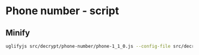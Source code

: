 
# Phone number - script

## Minify

```bash
uglifyjs src/decrypt/phone-number/phone-1_1_0.js --config-file src/decrypt/phone-number/phone.uglify.json -o src/decrypt/phone-number/phone-1_1_0.min.js --mangle-props reserved=[showPhoneNumberOnClick],domprops
```
